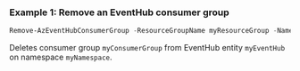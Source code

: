 ### Example 1: Remove an EventHub consumer group
```powershell
Remove-AzEventHubConsumerGroup -ResourceGroupName myResourceGroup -NamespaceName myNamespace -EventHubName myEventHub -Name myConsumerGroup
```

Deletes consumer group `myConsumerGroup` from EventHub entity `myEventHub` on namespace `myNamespace`.

